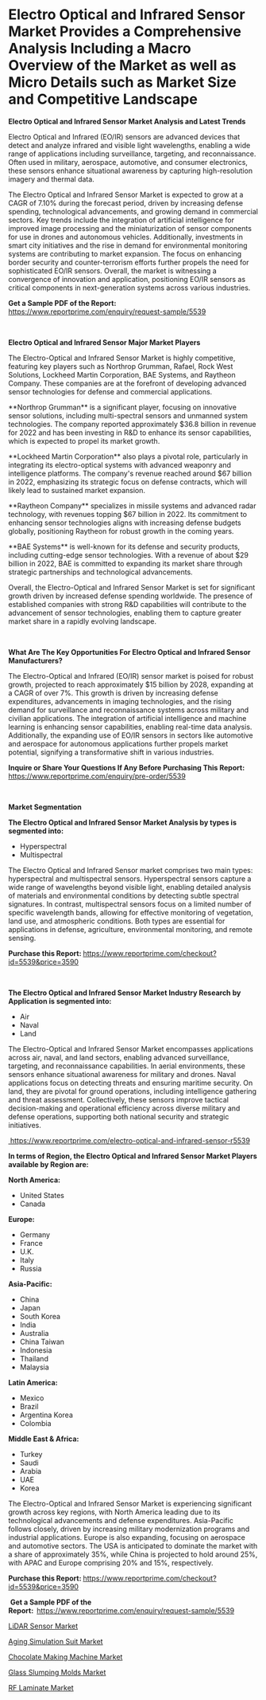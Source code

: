 <p><h1>Electro Optical and Infrared Sensor Market Provides a Comprehensive Analysis Including a Macro Overview of the Market as well as Micro Details such as Market Size and Competitive Landscape</h1></p><p><strong>Electro Optical and Infrared Sensor Market Analysis and Latest Trends</strong></p>
<p><p>Electro Optical and Infrared (EO/IR) sensors are advanced devices that detect and analyze infrared and visible light wavelengths, enabling a wide range of applications including surveillance, targeting, and reconnaissance. Often used in military, aerospace, automotive, and consumer electronics, these sensors enhance situational awareness by capturing high-resolution imagery and thermal data.</p><p>The Electro Optical and Infrared Sensor Market is expected to grow at a CAGR of 7.10% during the forecast period, driven by increasing defense spending, technological advancements, and growing demand in commercial sectors. Key trends include the integration of artificial intelligence for improved image processing and the miniaturization of sensor components for use in drones and autonomous vehicles. Additionally, investments in smart city initiatives and the rise in demand for environmental monitoring systems are contributing to market expansion. The focus on enhancing border security and counter-terrorism efforts further propels the need for sophisticated EO/IR sensors. Overall, the market is witnessing a convergence of innovation and application, positioning EO/IR sensors as critical components in next-generation systems across various industries.</p></p>
<p><strong>Get a Sample PDF of the Report:&nbsp;</strong> <a href="https://www.reportprime.com/enquiry/request-sample/5539">https://www.reportprime.com/enquiry/request-sample/5539</a></p>
<p>&nbsp;</p>
<p><strong>Electro Optical and Infrared Sensor Major Market Players</strong></p>
<p><p>The Electro-Optical and Infrared Sensor Market is highly competitive, featuring key players such as Northrop Grumman, Rafael, Rock West Solutions, Lockheed Martin Corporation, BAE Systems, and Raytheon Company. These companies are at the forefront of developing advanced sensor technologies for defense and commercial applications.</p><p>**Northrop Grumman** is a significant player, focusing on innovative sensor solutions, including multi-spectral sensors and unmanned system technologies. The company reported approximately $36.8 billion in revenue for 2022 and has been investing in R&D to enhance its sensor capabilities, which is expected to propel its market growth.</p><p>**Lockheed Martin Corporation** also plays a pivotal role, particularly in integrating its electro-optical systems with advanced weaponry and intelligence platforms. The company's revenue reached around $67 billion in 2022, emphasizing its strategic focus on defense contracts, which will likely lead to sustained market expansion.</p><p>**Raytheon Company** specializes in missile systems and advanced radar technology, with revenues topping $67 billion in 2022. Its commitment to enhancing sensor technologies aligns with increasing defense budgets globally, positioning Raytheon for robust growth in the coming years.</p><p>**BAE Systems** is well-known for its defense and security products, including cutting-edge sensor technologies. With a revenue of about $29 billion in 2022, BAE is committed to expanding its market share through strategic partnerships and technological advancements.</p><p>Overall, the Electro-Optical and Infrared Sensor Market is set for significant growth driven by increased defense spending worldwide. The presence of established companies with strong R&D capabilities will contribute to the advancement of sensor technologies, enabling them to capture greater market share in a rapidly evolving landscape.</p></p>
<p>&nbsp;</p>
<p><strong>What Are The Key Opportunities For Electro Optical and Infrared Sensor Manufacturers?</strong></p>
<p><p>The Electro-Optical and Infrared (EO/IR) sensor market is poised for robust growth, projected to reach approximately $15 billion by 2028, expanding at a CAGR of over 7%. This growth is driven by increasing defense expenditures, advancements in imaging technologies, and the rising demand for surveillance and reconnaissance systems across military and civilian applications. The integration of artificial intelligence and machine learning is enhancing sensor capabilities, enabling real-time data analysis. Additionally, the expanding use of EO/IR sensors in sectors like automotive and aerospace for autonomous applications further propels market potential, signifying a transformative shift in various industries.</p></p>
<p><strong>Inquire or Share Your Questions If Any Before Purchasing This Report:</strong> <a href="https://www.reportprime.com/enquiry/pre-order/5539">https://www.reportprime.com/enquiry/pre-order/5539</a></p>
<p>&nbsp;</p>
<p><strong>Market Segmentation</strong></p>
<p><strong>The Electro Optical and Infrared Sensor Market Analysis by types is segmented into:</strong></p>
<p><ul><li>Hyperspectral</li><li>Multispectral</li></ul></p>
<p><p>The Electro Optical and Infrared Sensor market comprises two main types: hyperspectral and multispectral sensors. Hyperspectral sensors capture a wide range of wavelengths beyond visible light, enabling detailed analysis of materials and environmental conditions by detecting subtle spectral signatures. In contrast, multispectral sensors focus on a limited number of specific wavelength bands, allowing for effective monitoring of vegetation, land use, and atmospheric conditions. Both types are essential for applications in defense, agriculture, environmental monitoring, and remote sensing.</p></p>
<p><strong>Purchase this Report:&nbsp;</strong><a href="https://www.reportprime.com/checkout?id=5539&price=3590">https://www.reportprime.com/checkout?id=5539&price=3590</a></p>
<p>&nbsp;</p>
<p><strong>The Electro Optical and Infrared Sensor Market Industry Research by Application is segmented into:</strong></p>
<p><ul><li>Air</li><li>Naval</li><li>Land</li></ul></p>
<p><p>The Electro-Optical and Infrared Sensor Market encompasses applications across air, naval, and land sectors, enabling advanced surveillance, targeting, and reconnaissance capabilities. In aerial environments, these sensors enhance situational awareness for military and drones. Naval applications focus on detecting threats and ensuring maritime security. On land, they are pivotal for ground operations, including intelligence gathering and threat assessment. Collectively, these sensors improve tactical decision-making and operational efficiency across diverse military and defense operations, supporting both national security and strategic initiatives.</p></p>
<p><a href="https://www.reportprime.com/electro-optical-and-infrared-sensor-r5539">&nbsp;https://www.reportprime.com/electro-optical-and-infrared-sensor-r5539</a></p>
<p><strong>In terms of Region, the Electro Optical and Infrared Sensor Market Players available by Region are:</strong></p>
<p>
    <p> <strong> North America: </strong>
        <ul>
            <li>United States</li>
            <li>Canada</li>
        </ul>
        </p> 
    <p> <strong> Europe: </strong>
        <ul>
            <li>Germany</li>
            <li>France</li>
            <li>U.K.</li>
            <li>Italy</li>
            <li>Russia</li>
        </ul>
        </p> 
    <p> <strong> Asia-Pacific: </strong>
        <ul>
            <li>China</li>
            <li>Japan</li>
            <li>South Korea</li>
            <li>India</li>
            <li>Australia</li>
            <li>China Taiwan</li>
            <li>Indonesia</li>
            <li>Thailand</li>
            <li>Malaysia</li>
        </ul>
        </p> 
    <p> <strong> Latin America: </strong>
        <ul>
            <li>Mexico</li>
            <li>Brazil</li>
            <li>Argentina Korea</li>
            <li>Colombia</li>
        </ul>
        </p> 
    <p> <strong> Middle East & Africa: </strong>
        <ul>
            <li>Turkey</li>
            <li>Saudi</li>
            <li>Arabia</li>
            <li>UAE</li>
            <li>Korea</li>
        </ul>
    </p>
    </p>
<p><p>The Electro-Optical and Infrared Sensor Market is experiencing significant growth across key regions, with North America leading due to its technological advancements and defense expenditures. Asia-Pacific follows closely, driven by increasing military modernization programs and industrial applications. Europe is also expanding, focusing on aerospace and automotive sectors. The USA is anticipated to dominate the market with a share of approximately 35%, while China is projected to hold around 25%, with APAC and Europe comprising 20% and 15%, respectively.</p></p>
<p><strong>Purchase this Report: </strong><a href="https://www.reportprime.com/checkout?id=5539&price=3590">https://www.reportprime.com/checkout?id=5539&price=3590</a></p>
<p>&nbsp;<strong>Get a Sample PDF of the Report:&nbsp;&nbsp;</strong><a href="https://www.reportprime.com/enquiry/request-sample/5539">https://www.reportprime.com/enquiry/request-sample/5539</a></p>
<p><strong></strong></p>
<p><p><a href="https://github.com/naodanhluon8/Market-Research-Report-List-1/blob/main/lidar-sensor-market.md">LiDAR Sensor Market</a></p><p><a href="https://www.linkedin.com/pulse/aging-simulation-suit-market-global-regional-analysis-focus-z1ltc?trackingId=%2BS3SeW91R6%2BiahvlyBle2g%3D%3D">Aging Simulation Suit Market</a></p><p><a href="https://www.linkedin.com/pulse/global-chocolate-making-machine-market-size-trends-analysis-33q2c?trackingId=F%2FWXTYE6Rx6aBN84RApj3w%3D%3D">Chocolate Making Machine Market</a></p><p><a href="https://issuu.com/reportprime-2/docs/glass-slumping-molds-market-size-20_2bb01d33210303">Glass Slumping Molds Market</a></p><p><a href="https://github.com/yoshih12/Market-Research-Report-List-4/blob/main/rf-laminate-market.md">RF Laminate Market</a></p></p>